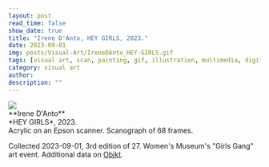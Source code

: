 ```yaml
---
layout: post
read_time: false
show_date: true
title: "Irene D'Anto, HEY GIRLS, 2023."
date: 2023-09-01
img: posts/Visual-Art/IreneDAnto_HEY-GIRLS.gif
tags: [visual art, scan, painting, gif, illustration, multimedia, digitized]
category: visual art
author: 
description: ""
---
```


<img src='./assets/img/posts/Visual-Art/IreneDAnto_HEY-GIRLS.gif'>

<br>
**Irene D'Anto**
<br>*HEY GIRLS*, 2023.
<br>Acrylic on an Epson scanner. Scanograph of 68 frames.

 <div class="page-separator"></div>

Collected 2023-09-01, 3rd edition of 27. Women's Museum's "Girls Gang" art event. Additional data on [Objkt](https://objkt.com/tokens/KT1ArQNsUtwSBDdwsL9a2Z4GG86uzpxboUsb/19).
